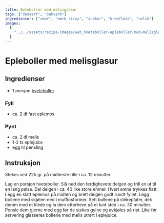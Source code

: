 ```yaml
---
title: Epleboller med melisglasur
tags: ["dessert", "bakverk"]
ingredienser: ["smør", "mørk sirup", "sukker", "kremfløte", "nelik"]
images:
  [
    "../../assets/recipe-images/web_hveteboller-epleboller-med-melisglasur-mandelboller-vaniljeboller.jpg",
  ]
---
```


# Epleboller med melisglasur

## Ingredienser

- 1 porsjon [hveteboller](./hveteboller)

### Fyll

- ca. 2 dl fast eplemos

### Pynt

- ca. 2 dl melis
- 1-2 ts eplejuice
- egg til pensling

## Instruksjon

Stekes ved 225 gr. på midterste rille i ca. 12 minutter.

Lag en porsjon hveteboller. Slå ned den ferdighevete deigen og trill en ut til en lang pølse. Del deigen i ca. 40 like store emner. Hvert emne trykkes flatt. Legg en klatt eplemos på midten og brett deigen godt rundt fyllet. Legg bollene med skjøten ned i muffinsformer. Sett bollene på stekeplater, dek demm med et klede og la dem etterheve på et lunt sted i ca. 30 minutter. Pensle dem gjerne med egg før de stekes gylne og avkjøles på rist. Like før servering glasseres bollene med melis utrørt i eplejuice.
